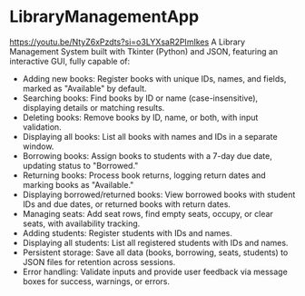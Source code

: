 # LibraryManagementApp
https://youtu.be/NtyZ6xPzdts?si=o3LYXsaR2PImIkes
A Library Management System built with Tkinter (Python) and JSON, featuring an interactive GUI, fully capable of:

+ Adding new books: Register books with unique IDs, names, and fields, marked as "Available" by default.
+ Searching books: Find books by ID or name (case-insensitive), displaying details or matching results.
+ Deleting books: Remove books by ID, name, or both, with input validation.
+ Displaying all books: List all books with names and IDs in a separate window.
+ Borrowing books: Assign books to students with a 7-day due date, updating status to "Borrowed."
+ Returning books: Process book returns, logging return dates and marking books as "Available."
+ Displaying borrowed/returned books: View borrowed books with student IDs and due dates, or returned books with return dates.
+ Managing seats: Add seat rows, find empty seats, occupy, or clear seats, with availability tracking.
+ Adding students: Register students with IDs and names.
+ Displaying all students: List all registered students with IDs and names.
+ Persistent storage: Save all data (books, borrowing, seats, students) to JSON files for retention across sessions.
+ Error handling: Validate inputs and provide user feedback via message boxes for success, warnings, or errors.
